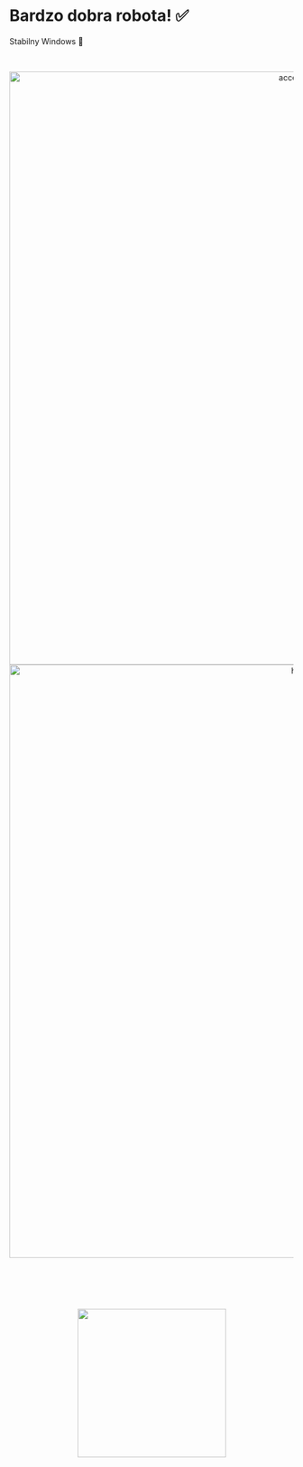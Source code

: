 # Bardzo dobra robota!  ✅

Stabilny Windows  💽

<br>
<p align="center">
  <img src="https://i.wpimg.pl/1280x/filerepo.grupawp.pl/api/v1/display/embed/cdf45887-0724-44e9-84a8-1961e271b390" width="1050" alt="accessibility text">
  <img src="https://neosmart.net/wiki/wp-content/uploads/sites/5/2014/06/0x000000D1.png" width="1050" title="hover text">
</p>
<br>
<p align="center">
  <img src="">
</p>
<br>
<p align="center">
  <img src="https://i1.kwejk.pl/k/obrazki/2021/01/kyjIgf0CiabAESUW.jpg" width="263">
</p>
